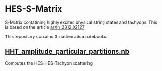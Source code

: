 # HES-S-Matrix
S-Matrix contatining highly excited physical string states and tachyons. This is based on the article [arXiv:2312.02127](https://arxiv.org/abs/2312.02127)

This repository contains 3 mathematica notebooks:

## [HHT_amplitude_particular_partitions.nb](HES-S-Matrix/HHT_amplitude_particular_partitions.nb)
Computes the HES-HES-Tachyon scattering 
